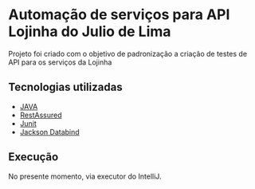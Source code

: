 # Automação de serviços para API Lojinha do Julio de Lima

Projeto foi criado com o objetivo de padronização a criação de testes de API para os serviços da Lojinha

## Tecnologias utilizadas

- [JAVA](https://docs.oracle.com/en/java/)
- [RestAssured](https://github.com/rest-assured/rest-assured/wiki/GettingStarted)
- [Junit](https://junit.org/junit5/)
- [Jackson Databind](http://github.com/FasterXML/jackson)



## Execução

No presente momento, via executor do IntelliJ.

